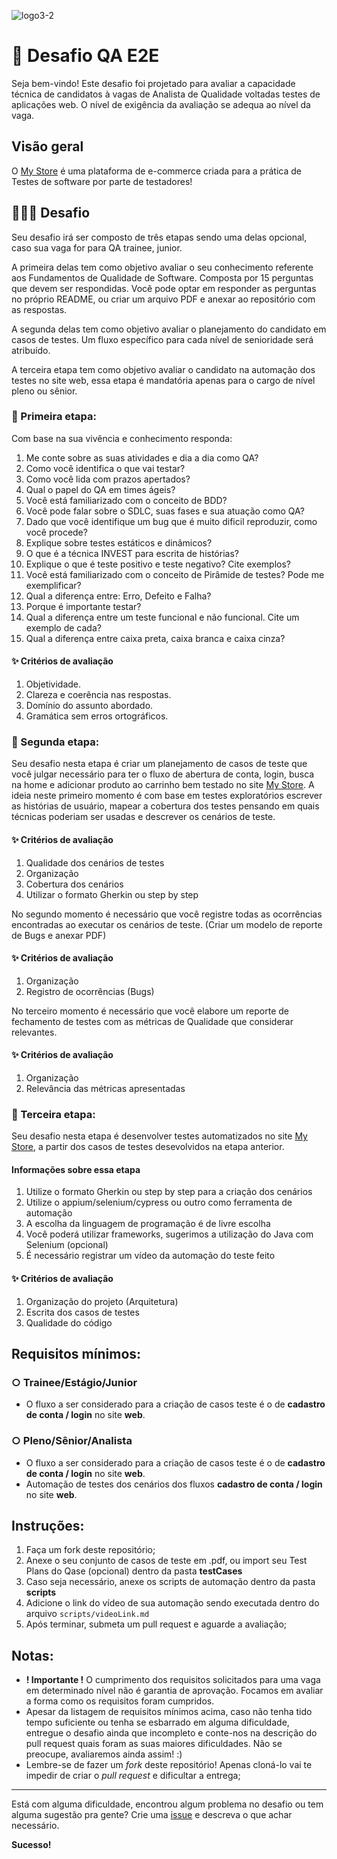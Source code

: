 
   
![logo3-2](https://github.com/borae2etreinamentos/Desafio-QA/assets/171707617/45ff886a-4504-4996-b5c6-aaba5f62eb53)

#  🚀 Desafio QA E2E

Seja bem-vindo! Este desafio foi projetado para avaliar a capacidade técnica de candidatos à vagas de Analista de Qualidade voltadas testes de aplicações web. O nível de exigência da avaliação se adequa ao nível da vaga.

## Visão geral

O [My Store](https://teststore.automationtesting.co.uk/index.php) é uma plataforma de e-commerce criada para a prática de Testes de software por parte de testadores! 


## 👨🏻‍💻 Desafio
Seu desafio irá ser composto de três etapas sendo uma delas opcional, caso sua vaga for para QA trainee, junior.

A primeira delas tem como objetivo avaliar o seu conhecimento referente aos Fundamentos de Qualidade de Software. Composta por 15 perguntas que devem ser respondidas. Você pode optar em responder as perguntas no próprio README, ou criar um arquivo PDF e anexar ao repositório com as respostas.

A segunda delas tem como objetivo avaliar o planejamento do candidato em casos de testes. Um fluxo específico para cada nível de senioridade será atribuído. 

A terceira etapa tem como objetivo avaliar o candidato na automação dos testes no site web, essa etapa é mandatória apenas para o cargo de nível pleno ou sênior.

###  🎯 Primeira etapa:
Com base na sua vivência e conhecimento  responda:

1. Me conte sobre as suas atividades e dia a dia como QA?
2. Como você identifica o que vai testar?
3. Como você lida com prazos apertados?
4. Qual o papel do QA em times ágeis?
5. Você está familiarizado com o conceito de BDD?
6. Você pode falar sobre o SDLC, suas fases e sua atuação como QA?
7. Dado que você identifique um bug que é muito dificil reproduzir, como você procede?
8. Explique sobre testes estáticos e dinâmicos?
9. O que é a técnica INVEST para escrita de histórias?
10. Explique o que é teste positivo e teste negativo? Cite exemplos? 
11. Você está familiarizado com o conceito de Pirâmide de testes? Pode me exemplificar?
12. Qual a diferença entre: Erro, Defeito e Falha?
13. Porque é importante testar?
14.  Qual a diferença entre um teste funcional e não funcional. Cite um exemplo de cada?
15. Qual a diferença entre caixa preta, caixa branca e caixa cinza?

####  ✨ Critérios de avaliação
1.  Objetividade.
2.  Clareza e coerência nas respostas.
3.  Domínio do assunto abordado.
4.  Gramática sem erros ortográficos.


###  🎯 Segunda etapa:
Seu desafio nesta etapa é criar um planejamento de casos de teste que você julgar necessário para ter o fluxo de abertura de conta, login, busca na home e adicionar produto ao carrinho bem testado no site [My Store](https://teststore.automationtesting.co.uk/index.php). A ideia neste primeiro momento é com base em testes exploratórios escrever as histórias de usuário, mapear a cobertura dos testes pensando em quais técnicas poderiam ser usadas e  descrever os cenários de teste.

####  ✨ Critérios de avaliação
1. Qualidade dos cenários de testes
2. Organização
3. Cobertura dos cenários
4. Utilizar o formato Gherkin ou step by step

No segundo momento é necessário que você registre todas as ocorrências encontradas ao executar os cenários de teste. (Criar um modelo de reporte de Bugs e anexar PDF)

####  ✨ Critérios de avaliação
1. Organização
2. Registro de ocorrências (Bugs)

No terceiro momento é necessário que você elabore um reporte de fechamento de testes com as métricas de Qualidade que considerar relevantes.

####  ✨ Critérios de avaliação
1. Organização
2.  Relevância das métricas apresentadas


###  🎯 Terceira etapa:
Seu desafio nesta etapa é desenvolver testes automatizados no site [My Store](https://teststore.automationtesting.co.uk/index.php), a partir dos casos de testes desevolvidos na etapa anterior.

#### Informações sobre essa etapa
1. Utilize o formato Gherkin ou step by step para a criação dos cenários 
2. Utilize o appium/selenium/cypress ou outro como ferramenta de automação
3. A escolha da linguagem de programação é de livre escolha
4. Você poderá utilizar frameworks, sugerimos a utilização do Java com Selenium (opcional)
5. É necessário registrar um vídeo da automação do teste feito


####  ✨ Critérios de avaliação
1. Organização do projeto (Arquitetura)
2. Escrita dos casos de testes
3. Qualidade do código


## Requisitos mínimos:

### ○ Trainee/Estágio/Junior

- O fluxo a ser considerado para a criação de casos teste é o de **cadastro de conta / login** no site **web**.


### ○ Pleno/Sênior/Analista

- O fluxo a ser considerado para a criação de casos teste é o de **cadastro de conta / login** no site **web**.
-  Automação de testes dos cenários dos fluxos **cadastro de conta / login** no site **web**.



## Instruções:

1. Faça um fork deste repositório;
2. Anexe o seu conjunto de casos de teste em .pdf, ou import seu Test Plans do Qase (opcional) dentro da pasta **testCases**
3. Caso seja necessário, anexe os scripts de automação dentro da pasta **scripts**
4. Adicione o link do vídeo de sua automação sendo executada dentro do arquivo `scripts/videoLink.md`
5. Após terminar, submeta um pull request e aguarde a avaliação;

## Notas:

- **! Importante !** O cumprimento dos requisitos solicitados para uma vaga em determinado nível não é garantia de aprovação. Focamos em avaliar a forma como os requisitos foram cumpridos.
- Apesar da listagem de requisitos mínimos acima, caso não tenha tido tempo suficiente ou tenha se esbarrado em alguma dificuldade, entregue o desafio ainda que incompleto e conte-nos na descrição do pull request quais foram as suas maiores dificuldades.
  Não se preocupe, avaliaremos ainda assim! :)
- Lembre-se de fazer um _fork_ deste repositório! Apenas cloná-lo vai te impedir de criar o _pull request_ e dificultar a entrega;

---

Está com alguma dificuldade, encontrou algum problema no desafio ou tem alguma sugestão pra gente? Crie uma [issue](https://github.com/borae2etreinamentos/Desafio-QA/issues) e descreva o que achar necessário.

**Sucesso!**
